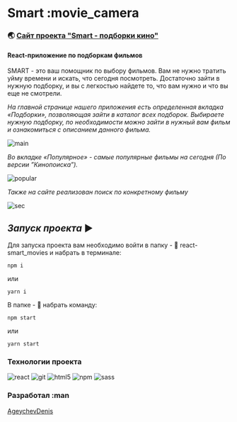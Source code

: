 # **Smart** :movie_camera

### :earth_asia: [Сайт проекта "Smart - подборки кино"](https://react-smart-movies.vercel.app)

#### React-приложение по подборкам фильмов

SMART - это ваш помощник по выбору фильмов. Вам не нужно тратить уйму времени и искать, что сегодня посмотреть. Достаточно зайти в нужную подборку, и вы с легкостью найдете то, что вам нужно и что вы еще не смотрели.

*На главной странице нашего приложения есть определенная вкладка «Подборки», позволяющая зайти в каталог всех подборок. Выбираете нужную подборку, по необходимости можно зайти в нужный вам фильм и ознакомиться с описанием данного фильма.*

![main](https://user-images.githubusercontent.com/83320431/170647042-74274242-3800-4f5b-aff4-8c02d15c711f.gif)

*Во вкладке «Популярное» - самые популярные фильмы на сегодня (По версии ”Кинопоиска”).*

![popular](https://user-images.githubusercontent.com/83320431/170650601-b8a81713-88e1-481e-807a-7046557edb33.gif)

*Также на сайте реализован поиск по конкретному фильму*

![sec](https://user-images.githubusercontent.com/83320431/170652096-d350eebf-5eb7-479b-a1c1-8f64ccfb8b5c.gif)

## *Запуск проекта* ▶️

Для запуска проекта вам необходимо войти в папку - :file_folder: react-smart_movies
 и набрать в терминале:

```
npm i
```

или

```
yarn i
```

В папке - :open_file_folder: набрать команду:

```
npm start
```

или

```
yarn start
```

### Технологии проекта ###

![react](https://user-images.githubusercontent.com/83320431/164966875-74b548bf-6351-41f7-8421-2d398fe1a2cc.svg)
![git](https://user-images.githubusercontent.com/83320431/164966836-33554341-f834-4991-9e93-549f2c02e3d5.svg)
![html5](https://user-images.githubusercontent.com/83320431/164966871-d1edd1c2-ab99-469e-8ea3-816996397d5d.svg)
![npm](https://user-images.githubusercontent.com/83320431/164966879-8acaddbe-246d-4c6a-ae5c-02a875e05216.svg)
![sass](https://user-images.githubusercontent.com/83320431/164966900-1c8d75fe-7f1a-4288-915f-d799f3399c49.svg)

### Разработал :man

[AgeychevDenis](https://github.com/AgeychevDenis)
